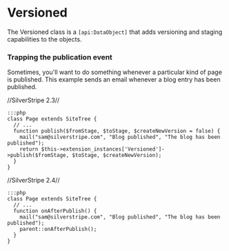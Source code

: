 # Versioned

The Versioned class is a `[api:DataObject]` that adds versioning and staging capabilities to the objects.

### Trapping the publication event

Sometimes, you'll want to do something whenever a particular kind of page is published.  This example sends an email whenever a blog entry has been published.

//SilverStripe 2.3//

	:::php
	class Page extends SiteTree {
	  // ...
	  function publish($fromStage, $toStage, $createNewVersion = false) {
	    mail("sam@silverstripe.com", "Blog published", "The blog has been published");
	    return $this->extension_instances['Versioned']->publish($fromStage, $toStage, $createNewVersion);
	  }
	}


//SilverStripe 2.4//

	:::php
	class Page extends SiteTree {
	  // ...
	  function onAfterPublish() {
	    mail("sam@silverstripe.com", "Blog published", "The blog has been published");
	    parent::onAfterPublish();
	  }
	}


